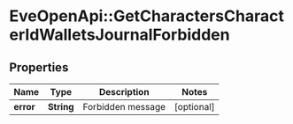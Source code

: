 # EveOpenApi::GetCharactersCharacterIdWalletsJournalForbidden

## Properties
Name | Type | Description | Notes
------------ | ------------- | ------------- | -------------
**error** | **String** | Forbidden message | [optional] 


